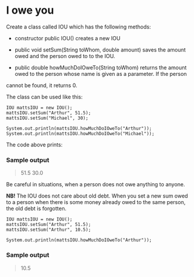 # I owe you

Create a class called IOU which has the following methods:

- constructor public IOU() creates a new IOU

- public void setSum(String toWhom, double amount) saves the amount owed and the person owed to to the IOU.

- public double howMuchDoIOweTo(String toWhom) returns the amount owed to the person whose name is given as a 
parameter. If the person

cannot be found, it returns 0.

The class can be used like this:

```
IOU mattsIOU = new IOU();
mattsIOU.setSum("Arthur", 51.5);
mattsIOU.setSum("Michael", 30);

System.out.println(mattsIOU.howMuchDoIOweTo("Arthur"));
System.out.println(mattsIOU.howMuchDoIOweTo("Michael"));
```

The code above prints:
### Sample output

>51.5
>30.0

Be careful in situations, when a person does not owe anything to anyone.

__NB!__ The IOU does not care about old debt. When you set a new sum owed to a person when there is some money already 
owed to the same person, the old debt is forgotten.

```
IOU mattsIOU = new IOU();
mattsIOU.setSum("Arthur", 51.5);
mattsIOU.setSum("Arthur", 10.5);

System.out.println(mattsIOU.howMuchDoIOweTo("Arthur"));
```

### Sample output

>10.5